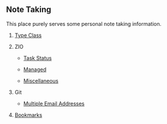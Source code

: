 ## Note Taking

This place purely serves some personal note taking information.

1. [Type Class](type-class.md)

2. ZIO 

    * [Task Status](zio-task-status.md)

    * [Managed](zio-managed.md)

    * [Miscellaneous](zio-miscellaneous.md)

3. Git

    * [Multiple Email Addresses](multiple-email-addresses.md)

5. [Bookmarks](bookmarks.md)
